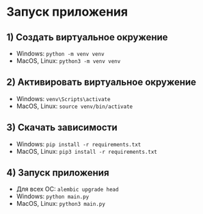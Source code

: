 # Запуск приложения

## 1) Создать виртуальное окружение
- Windows: `python -m venv venv`
- MacOS, Linux: `python3 -m venv venv`

## 2) Активировать виртуальное окружение
- Windows: `venv\Scripts\activate`
- MacOS, Linux: `source venv/bin/activate`

## 3) Скачать зависимости
- Windows: `pip install -r requirements.txt`
- MacOS, Linux: `pip3 install -r requirements.txt`

## 4) Запуск приложения
- Для всех ОС: `alembic upgrade head`
- Windows: `python main.py`
- MacOS, Linux: `python3 main.py`
